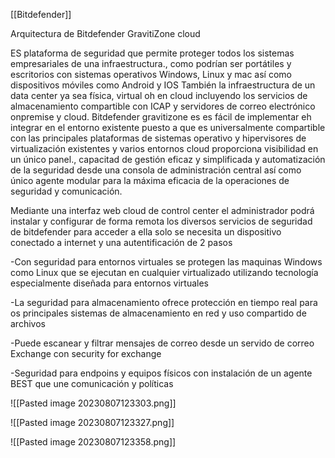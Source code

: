 [[Bitdefender]]


Arquitectura de Bitdefender GravitiZone cloud


ES plataforma de seguridad que permite proteger todos los sistemas empresariales de una infraestructura., como podrían ser portátiles y escritorios con sistemas operativos Windows, Linux y mac así como dispositivos móviles como Android y IOS También la infraestructura de un  data center ya sea física, virtual oh en cloud incluyendo los servicios de almacenamiento compartible con ICAP y servidores de correo electrónico onpremise y cloud.
Bitdefender gravitizone es es fácil de implementar eh integrar en el entorno existente puesto a que es universalmente compartible con las principales plataformas de sistemas operativo y hipervisores de virtualización existentes y varios entornos cloud proporciona visibilidad en un único panel., capacitad de gestión eficaz y simplificada y automatización de la seguridad desde una consola de administración central así como único agente modular para la máxima eficacia de la operaciones de seguridad y comunicación. 

Mediante una interfaz web cloud de control center el administrador podrá instalar y configurar de forma remota los diversos servicios de seguridad de bitdefender para acceder a ella solo se necesita un dispositivo conectado a internet y una autentificación de 2 pasos 


-Con seguridad para entornos virtuales se protegen las maquinas Windows como Linux que se ejecutan en cualquier virtualizado utilizando tecnología especialmente diseñada para entornos virtuales  

-La seguridad para almacenamiento ofrece protección en tiempo real para os principales sistemas de almacenamiento en red y uso compartido de archivos

-Puede escanear y filtrar mensajes de correo desde un servido de correo Exchange con security for exchange

-Seguridad para endpoins y equipos físicos con instalación de un agente BEST que une comunicación y políticas 


![[Pasted image 20230807123303.png]] 

![[Pasted image 20230807123327.png]]

![[Pasted image 20230807123358.png]]
